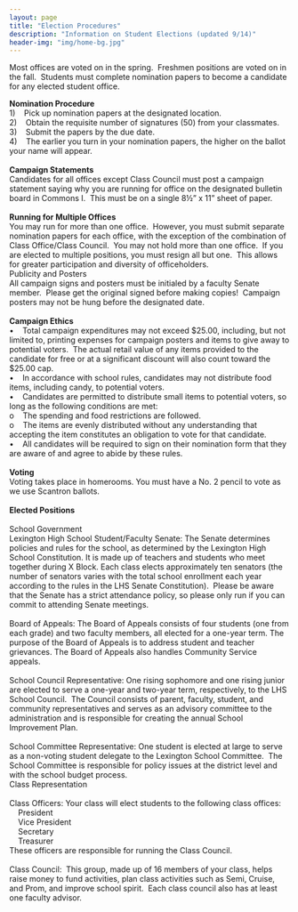 ```yaml
---
layout: page
title: "Election Procedures"
description: "Information on Student Elections (updated 9/14)"
header-img: "img/home-bg.jpg"
---
```

Most offices are voted on in the spring.&nbsp; Freshmen positions are
voted on in the fall.&nbsp; Students must complete nomination papers to
become a candidate for any elected student office. <br>
<div class="small">
<span style="font-weight: bold;">Nomination Procedure</span><br>
1)&nbsp;&nbsp; &nbsp;Pick up nomination papers at the designated location.<br>
2)&nbsp;&nbsp; &nbsp;Obtain the requisite number of signatures (50) from your classmates.<br>
3)&nbsp;&nbsp;&nbsp; Submit the papers by the due date.<br>
4)&nbsp;&nbsp; &nbsp;The earlier you turn in your nomination papers, the higher on the ballot your name will appear.<br>
<br>
<span style="font-weight: bold;">Campaign Statements</span><br>
Candidates for all offices except Class Council must post a campaign
statement saying why you are running for office on the designated
bulletin board in Commons I.&nbsp; This must be on a single 8½&#8221; x 11&#8221;
sheet of paper.<br>
<br>
<span style="font-weight: bold;">Running for Multiple Offices</span><br>
You may run for more than one office.&nbsp; However, you must submit
separate nomination papers for each office, with the exception of the
combination of Class Office/Class Council.&nbsp; You may not hold more
than one office.&nbsp; If you are elected to multiple positions, you
must resign all but one.&nbsp; This allows for greater participation
and diversity of officeholders.<br>
Publicity and Posters<br>
All campaign signs and posters must be initialed by a faculty Senate
member.&nbsp; Please get the original signed before making
copies!&nbsp; Campaign posters may not be hung before the designated
date.<br>
<br>
<span style="font-weight: bold;">Campaign Ethics</span><br>
&#8226;&nbsp;&nbsp; &nbsp;Total campaign expenditures may not exceed $25.00,
including, but not limited to, printing expenses for campaign posters
and items to give away to potential voters.&nbsp; The actual retail
value of any items provided to the candidate for free or at a
significant discount will also count toward the $25.00 cap.<br>
&#8226;&nbsp;&nbsp; &nbsp;In accordance with school rules, candidates may not
distribute food items, including candy, to potential voters.<br>
&#8226;&nbsp;&nbsp; &nbsp;Candidates are permitted to distribute small items
to potential voters, so long as the following conditions are met:<br>
o&nbsp;&nbsp; &nbsp;The spending and food restrictions are followed.<br>
o&nbsp;&nbsp; &nbsp;The items are evenly distributed without any
understanding that accepting the item constitutes an obligation to vote
for that candidate.<br>
&#8226;&nbsp;&nbsp; &nbsp;All candidates will be required to sign on their
nomination form that they are aware of and agree to abide by these
rules.<br>
<br>
<span style="font-weight: bold;">Voting</span><br>
Voting takes place in homerooms. You must have a No. 2 pencil to vote as we use Scantron ballots.<br>
<br>
<span style="font-weight: bold;">Elected Positions<br>
<br>
</span>School Government<br>
Lexington High School Student/Faculty Senate: The Senate determines
policies and rules for the school, as determined by the Lexington High
School Constitution. It is made up of teachers and students who meet
together during X Block. Each class elects approximately ten senators
(the number of senators varies with the total school enrollment each
year according to the rules in the LHS Senate Constitution).&nbsp;
Please be aware that the Senate has a strict attendance policy, so
please only run if you can commit to attending Senate meetings.<br>
<br>
Board of Appeals: The Board of Appeals consists of four students (one
from each grade) and two faculty members, all elected for a one-year
term. The purpose of the Board of Appeals is to address student and
teacher grievances. The Board of Appeals also handles Community Service
appeals.<br>
<br>
School Council Representative: One rising sophomore and one rising
junior are elected to serve a one-year and two-year term, respectively,
to the LHS School Council.&nbsp; The Council consists of parent,
faculty, student, and community representatives and serves as an
advisory committee to the administration and is responsible for
creating the annual School Improvement Plan.<br>
<br>
School Committee Representative: One student is elected at large to
serve as a non-voting student delegate to the Lexington School
Committee.&nbsp; The School Committee is responsible for policy issues
at the district level and with the school budget process.<br>
Class Representation<br>
<br>
Class Officers: Your class will elect students to the following class offices:<br>
&nbsp;&nbsp; &nbsp;President<br>
&nbsp;&nbsp; &nbsp;Vice President<br>
&nbsp;&nbsp; &nbsp;Secretary<br>
&nbsp;&nbsp; &nbsp;Treasurer<br>
These officers are responsible for running the Class Council.<br>
<br>
Class Council:&nbsp; This group, made up of 16 members of your class,
helps raise money to fund activities, plan class activities such as
Semi, Cruise, and Prom, and improve school spirit.&nbsp; Each class
council also has at least one faculty advisor.<br>
</div>